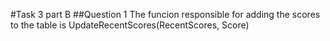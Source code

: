 #Task 3 part B
##Question 1
The funcion responsible for adding the scores to the table is UpdateRecentScores(RecentScores, Score)